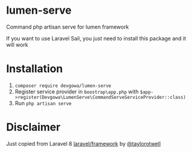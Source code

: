 # lumen-serve
Command php artisan serve for lumen framework

If you want to use Laravel Sail, you just need to install this package and it will work

# Installation
1. `composer require devgowa/lumen-serve`
2. Register service provider in `boostrap\app.php` with `$app->register(Devgowa\LumenServe\CommandServeServiceProvider::class)`
3. Run `php artisan serve`

# Disclaimer
Just copied from Laravel 8 [laravel/framework](https://github.com/laravel/framework) by [@taylorotwell](https://github.com/taylorotwell)
